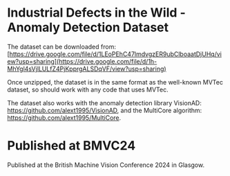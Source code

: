 # Industrial Defects in the Wild - Anomaly Detection Dataset

The dataset can be downloaded from:
[https://drive.google.com/file/d/1LEoPEhC47lmdvgzER9ubClboaatDjUHq/view?usp=sharing](https://drive.google.com/file/d/1h-MhYgl4sVjlLULfZ4PjKpprgALSDqVF/view?usp=sharing)

Once unzipped, the dataset is in the same format as the well-known MVTec dataset, so should work with any code that uses MVTec. 

The dataset also works with the anomaly detection library VisionAD: https://github.com/alext1995/VisionAD, and the MultiCore algorithm: https://github.com/alext1995/MultiCore.

# Published at BMVC24

Published at the British Machine Vision Conference 2024 in Glasgow. 
